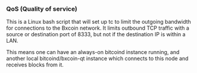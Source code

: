 ### QoS (Quality of service) ###

This is a Linux bash script that will set up tc to limit the outgoing bandwidth for connections to the Bxcoin network. It limits outbound TCP traffic with a source or destination port of 8333, but not if the destination IP is within a LAN.

This means one can have an always-on bitcoind instance running, and another local bitcoind/bxcoin-qt instance which connects to this node and receives blocks from it.
